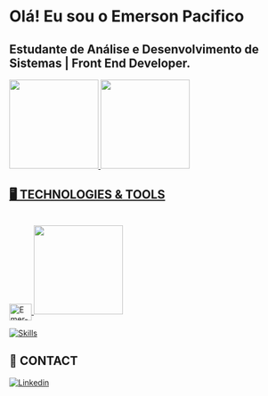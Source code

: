 
# Olá! Eu sou o Emerson Pacifico 

## Estudante de Análise e Desenvolvimento de Sistemas | Front End Developer.

<div>
  <a href="https://github.com/emersonpacifico">
  <img height="160em" src="https://github-readme-stats.vercel.app/api?username=emersonpacifico&theme=dark&show_icons=true"/>
  <img height="160em" src="https://github-readme-stats.vercel.app/api/top-langs/?username=emersonpacifico&layout=compact&langs_count=7&theme=dark"/>
</div>

 ## 🖥️ TECHNOLOGIES & TOOLS
 <div style="display: inline_block"><br>
	 <img align="center" alt="Emer-Sass" height="30" width="40" src="https://cdn.jsdelivr.net/gh/devicons/devicon/icons/sass/sass-original.svg">
	   <img height="160em" src="https://github-readme-stats.vercel.app/api?username=emersonpacifico&theme=dark&show_icons=true"/>
 </div>
	
[![Skills](https://devicons.dev.br/icons?icon=Html,Css,Javascript,Jquery,Bootstrap,Figma,Xd,Photoshop,Git,Github,Vscode&theme=dark)](https://devicons.dev.br/)
  
 ## 👋 CONTACT
  

[![Linkedin](https://devicons.dev.br/icons?icon=LinkedIn&theme=dark)](https://www.linkedin.com/in/emersonpacifico/)




